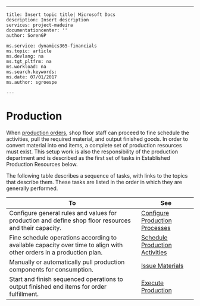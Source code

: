 ---
    title: Insert topic title| Microsoft Docs
    description: Insert description
    services: project-madeira
    documentationcenter: ''
    author: SorenGP

    ms.service: dynamics365-financials
    ms.topic: article
    ms.devlang: na
    ms.tgt_pltfrm: na
    ms.workload: na
    ms.search.keywords:
    ms.date: 07/01/2017
    ms.author: sgroespe

    ---
# Production
When [production orders](../operations-planning.md), shop floor staff can proceed to fine schedule the activities, pull the required material, and output finished goods. In order to convert material into end items, a complete set of production resources must exist. This setup work is also the responsibility of the production department and is described as the first set of tasks in Established Production Resources below.  
  
 The following table describes a sequence of tasks, with links to the topics that describe them. These tasks are listed in the order in which they are generally performed.  
  
|**To**|**See**|  
|------------|-------------|  
|Configure general rules and values for production and define shop floor resources and their capacity.|[Configure Production Processes](../configure-production-processes.md)|  
|Fine schedule operations according to available capacity over time to align with other orders in a production plan.|[Schedule Production Activities](../schedule-production-activities.md)|  
|Manually or automatically pull production components for consumption.|[Issue Materials](../issue-materials.md)|  
|Start and finish sequenced operations to output finished end items for order fulfillment.|[Execute Production](../execute-production.md)|